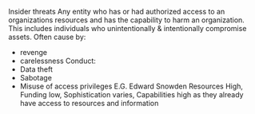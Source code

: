 Insider threats
Any entity who has or had authorized access to an organizations resources and has the capability to harm an organization. 
This includes individuals who unintentionally & intentionally compromise assets.
Often cause by: 
 - revenge
 - carelessness
Conduct:
- Data theft
- Sabotage
- Misuse of access privileges 
E.G. Edward Snowden
Resources High, Funding low, Sophistication varies, Capabilities high as they already have access to resources and information
